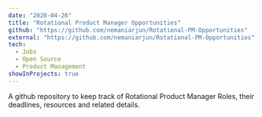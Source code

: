 ```yaml
---
date: "2020-04-26"
title: "Rotational Product Manager Opportunities"
github: "https://github.com/nemaniarjun/Rotational-PM-Opportunities"
external: "https://github.com/nemaniarjun/Rotational-PM-Opportunities"
tech:
  - Jobs
  - Open Source
  - Product Management
showInProjects: true
---
```


A github repository to keep track of Rotational Product Manager Roles, their deadlines, resources and related details.

